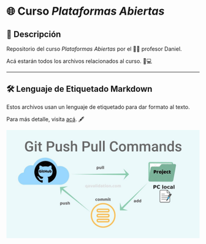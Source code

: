 # 🌐 Curso *Plataformas Abiertas*

## 📂 Descripción
Repositorio del curso *Plataformas Abiertas* por el 🧑‍🏫 profesor Daniel.  

Acá estarán todos los archivos relacionados al curso. 📁💻  

---

## 🛠️ Lenguaje de Etiquetado Markdown
Estos archivos usan un lenguaje de etiquetado para dar formato al texto.  

Para más detalle, visita [acá](https://www.markdownguide.org/basic-syntax/). 🖋️  



![alt text](./Semana%2001%20a%2005/git-github/imagenes/git.jpg "Diagrama")